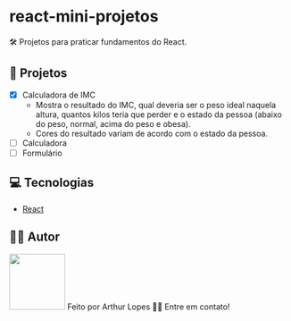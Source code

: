 # react-mini-projetos

🛠 Projetos para praticar fundamentos do React.

## 📂 Projetos
- [x] Calculadora de IMC
  - Mostra o resultado do IMC, qual deveria ser o peso ideal naquela altura, quantos kilos teria que perder e o estado da pessoa (abaixo do peso, normal, acima do peso e obesa).
  - Cores do resultado variam de acordo com o estado da pessoa.
- [ ] Calculadora
- [ ] Formulário

## 💻 Tecnologias
 - [React](https://pt-br.reactjs.org/)

## 👨‍💻 Autor
 <img src="https://avatars.githubusercontent.com/u/82395681?v=4" width="100px;" alt=""/>
  Feito por Arthur Lopes 👋🏽 Entre em contato!
